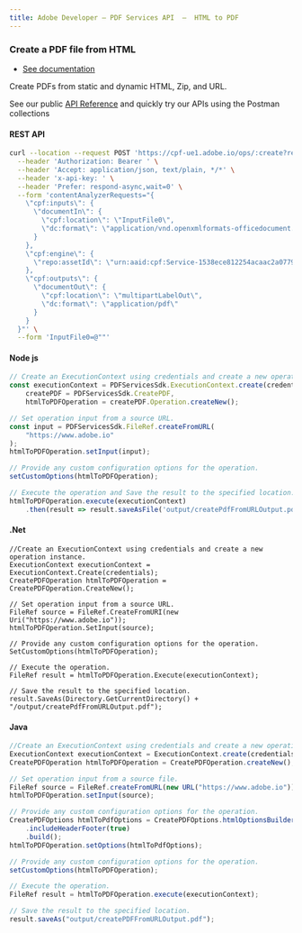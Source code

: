 ```yaml
---
title: Adobe Developer — PDF Services API  —  HTML to PDF
---
```


<TextBlock slots="heading, buttons, text, text1" theme="dark" hasCodeBlock className="bgBlue link"/>

### Create a PDF file from HTML

- [See documentation](/document-services/docs/overview/pdf-services-api/howtos/create-pdf/#create-a-pdf-from-static-html)

Create PDFs from static and dynamic HTML, Zip, and URL.

See our public [API Reference](https://documentcloud.adobe.com/document-services/index.html#post-createPDFFromHTML) and quickly try our APIs using the Postman collections

<CodeBlock slots="heading, code" repeat="4" languages="curl, js,.net,java" />

#### REST API

```bash
curl --location --request POST 'https://cpf-ue1.adobe.io/ops/:create?respondWith=%7B%22reltype%22%3A%20%22http%3A%2F%2Fns.adobe.com%2Frel%2Fprimary%22%7D' \
  --header 'Authorization: Bearer ' \
  --header 'Accept: application/json, text/plain, */*' \
  --header 'x-api-key: ' \
  --header 'Prefer: respond-async,wait=0' \
  --form 'contentAnalyzerRequests="{
    \"cpf:inputs\": {
      \"documentIn\": {
        \"cpf:location\": \"InputFile0\",
        \"dc:format\": \"application/vnd.openxmlformats-officedocument.wordprocessingml.document\"
      }
    },
    \"cpf:engine\": {
      \"repo:assetId\": \"urn:aaid:cpf:Service-1538ece812254acaac2a07799503a430\"
    },
    \"cpf:outputs\": {
      \"documentOut\": {
        \"cpf:location\": \"multipartLabelOut\",
        \"dc:format\": \"application/pdf\"
      }
    }
  }"' \
  --form 'InputFile0=@""'
```

#### Node js

```js
// Create an ExecutionContext using credentials and create a new operation instance
const executionContext = PDFServicesSdk.ExecutionContext.create(credentials),
    createPDF = PDFServicesSdk.CreatePDF,
    htmlToPDFOperation = createPDF.Operation.createNew();

// Set operation input from a source URL.
const input = PDFServicesSdk.FileRef.createFromURL(
    "https://www.adobe.io"
);
htmlToPDFOperation.setInput(input);

// Provide any custom configuration options for the operation.
setCustomOptions(htmlToPDFOperation);

// Execute the operation and Save the result to the specified location.
htmlToPDFOperation.execute(executionContext)
    .then(result => result.saveAsFile('output/createPdfFromURLOutput.pdf'))
```

#### .Net

```clike
//Create an ExecutionContext using credentials and create a new operation instance.
ExecutionContext executionContext = ExecutionContext.Create(credentials);
CreatePDFOperation htmlToPDFOperation = CreatePDFOperation.CreateNew();

// Set operation input from a source URL.
FileRef source = FileRef.CreateFromURI(new Uri("https://www.adobe.io"));
htmlToPDFOperation.SetInput(source);

// Provide any custom configuration options for the operation.
SetCustomOptions(htmlToPDFOperation);

// Execute the operation.
FileRef result = htmlToPDFOperation.Execute(executionContext);

// Save the result to the specified location.
result.SaveAs(Directory.GetCurrentDirectory() + "/output/createPdfFromURLOutput.pdf");
```

#### Java

```javascript
//Create an ExecutionContext using credentials and create a new operation instance.
ExecutionContext executionContext = ExecutionContext.create(credentials);
CreatePDFOperation htmlToPDFOperation = CreatePDFOperation.createNew();

// Set operation input from a source file.
FileRef source = FileRef.createFromURL(new URL("https://www.adobe.io"));
htmlToPDFOperation.setInput(source);

// Provide any custom configuration options for the operation.
CreatePDFOptions htmlToPdfOptions = CreatePDFOptions.htmlOptionsBuilder()
    .includeHeaderFooter(true)
    .build();
htmlToPDFOperation.setOptions(htmlToPdfOptions);

// Provide any custom configuration options for the operation.
setCustomOptions(htmlToPDFOperation);

// Execute the operation.
FileRef result = htmlToPDFOperation.execute(executionContext);

// Save the result to the specified location.
result.saveAs("output/createPDFFromURLOutput.pdf");
```

